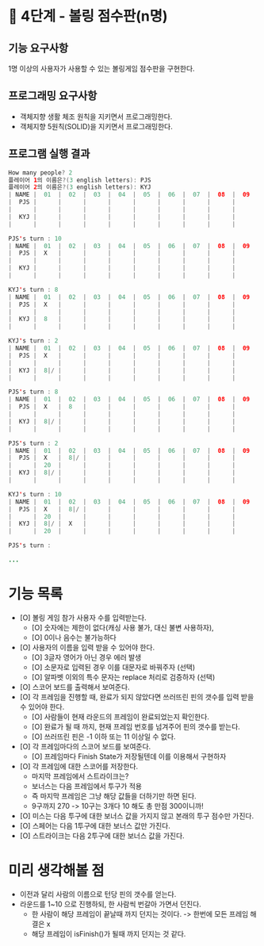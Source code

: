 # 🚀 4단계 - 볼링 점수판(n명)
## 기능 요구사항
1명 이상의 사용자가 사용할 수 있는 볼링게임 점수판을 구현한다.
## 프로그래밍 요구사항
* 객체지향 생활 체조 원칙을 지키면서 프로그래밍한다.
* 객체지향 5원칙(SOLID)을 지키면서 프로그래밍한다.  
   
## 프로그램 실행 결과
```java
How many people? 2
플레이어 1의 이름은?(3 english letters): PJS
플레이어 2의 이름은?(3 english letters): KYJ
| NAME |  01  |  02  |  03  |  04  |  05  |  06  |  07  |  08  |  09  |  10  |
|  PJS |      |      |      |      |      |      |      |      |      |      |
|      |      |      |      |      |      |      |      |      |      |      |
|  KYJ |      |      |      |      |      |      |      |      |      |      |
|      |      |      |      |      |      |      |      |      |      |      |

PJS's turn : 10
| NAME |  01  |  02  |  03  |  04  |  05  |  06  |  07  |  08  |  09  |  10  |
|  PJS |  X   |      |      |      |      |      |      |      |      |      |
|      |      |      |      |      |      |      |      |      |      |      |
|  KYJ |      |      |      |      |      |      |      |      |      |      |
|      |      |      |      |      |      |      |      |      |      |      |

KYJ's turn : 8
| NAME |  01  |  02  |  03  |  04  |  05  |  06  |  07  |  08  |  09  |  10  |
|  PJS |  X   |      |      |      |      |      |      |      |      |      |
|      |      |      |      |      |      |      |      |      |      |      |
|  KYJ |  8   |      |      |      |      |      |      |      |      |      |
|      |      |      |      |      |      |      |      |      |      |      |

KYJ's turn : 2
| NAME |  01  |  02  |  03  |  04  |  05  |  06  |  07  |  08  |  09  |  10  |
|  PJS |  X   |      |      |      |      |      |      |      |      |      |
|      |      |      |      |      |      |      |      |      |      |      |
|  KYJ |  8|/ |      |      |      |      |      |      |      |      |      |
|      |      |      |      |      |      |      |      |      |      |      |

PJS's turn : 8
| NAME |  01  |  02  |  03  |  04  |  05  |  06  |  07  |  08  |  09  |  10  |
|  PJS |  X   |  8   |      |      |      |      |      |      |      |      |
|      |      |      |      |      |      |      |      |      |      |      |
|  KYJ |  8|/ |      |      |      |      |      |      |      |      |      |
|      |      |      |      |      |      |      |      |      |      |      |

PJS's turn : 2
| NAME |  01  |  02  |  03  |  04  |  05  |  06  |  07  |  08  |  09  |  10  |
|  PJS |  X   |  8|/ |      |      |      |      |      |      |      |      |
|      |  20  |      |      |      |      |      |      |      |      |      |
|  KYJ |  8|/ |      |      |      |      |      |      |      |      |      |
|      |      |      |      |      |      |      |      |      |      |      |

KYJ's turn : 10
| NAME |  01  |  02  |  03  |  04  |  05  |  06  |  07  |  08  |  09  |  10  |
|  PJS |  X   |  8|/ |      |      |      |      |      |      |      |      |
|      |  20  |      |      |      |      |      |      |      |      |      |
|  KYJ |  8|/ |  X   |      |      |      |      |      |      |      |      |
|      |  20  |      |      |      |      |      |      |      |      |      |

PJS's turn : 

...
```

# 기능 목록
* [O] 볼링 게임 참가 사용자 수를 입력받는다.
    * [O] 숫자에는 제한이 없다(캐싱 사용 불가, 대신 불변 사용하자),
    * [O] 0이나 음수는 불가능하다
* [O] 사용자의 이름을 입력 받을 수 있어야 한다.
    * [O] 3글자 영어가 아닌 경우 에러 발생
    * [O] 소문자로 입력된 경우 이를 대문자로 바꿔주자 (선택)
    * [O] 알파벳 이외의 특수 문자는 replace 처리로 검증하자 (선택)
* [O] 스코어 보드를 출력해서 보여준다.
* [O] 각 프레임을 진행할 때, 완료가 되지 않았다면 쓰러뜨린 핀의 갯수를 입력 받을 수 있어야 한다.
    * [O] 사람들이 현재 라운드의 프레임이 완료되었는지 확인한다.
    * [O] 완료가 될 때 까지, 현재 프레임 번호를 넘겨주어 핀의 갯수를 받는다.
    * [O] 쓰러뜨린 핀은 -1 이하 또는 11 이상일 수 없다.
* [O] 각 프레임마다의 스코어 보드를 보여준다.
    * [O] 프레임마다 Finish State가 저장될텐데 이를 이용해서 구현하자
* [O] 각 프레임에 대한 스코어를 저장한다.
    * 마지막 프레임에서 스트라이크는?
    * 보너스는 다음 프레임에서 투구가 적용
    * 즉 마지막 프레임은 그냥 해당 값들을 더하기만 하면 된다.
    * 9구까지 270 -> 10구는 3개다 10 해도 총 만점 300이니까!
* [O] 미스는 다음 투구에 대한 보너스 값을 가지지 않고 본래의 투구 점수만 가진다.
* [O] 스페어는 다음 1투구에 대한 보너스 값만 가진다.
* [O] 스트라이크는 다음 2투구에 대한 보너스 값을 가진다.

# 미리 생각해볼 점
* 이전과 달리 사람의 이름으로 턴당 핀의 갯수를 얻는다.
* 라운드를 1~10 으로 진행하되, 한 사람씩 번갈아 가면서 던진다.
    * 한 사람이 해당 프레임이 끝날때 까지 던지는 것이다. -> 한번에 모든 프레임 해결은 x
    * 해당 프레임이 isFinish()가 될때 까지 던지는 것 같다.


    